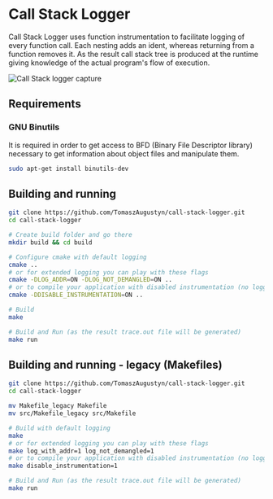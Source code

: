 # Call Stack Logger #

Call Stack Logger uses function instrumentation to facilitate logging of
every function call. Each nesting adds an ident, whereas returning from a
function removes it. As the result call stack tree is produced at the runtime
giving knowledge of the actual program's flow of execution.

![Call Stack logger capture](misc/call-stack-logger-capture.gif)

## Requirements ##

### GNU Binutils ###

It is required in order to get access to BFD (Binary File Descriptor
library) necessary to get information about object files and manipulate them.

```bash
sudo apt-get install binutils-dev
```

## Building and running ##

```bash
git clone https://github.com/TomaszAugustyn/call-stack-logger.git
cd call-stack-logger

# Create build folder and go there
mkdir build && cd build

# Configure cmake with default logging
cmake ..
# or for extended logging you can play with these flags
cmake -DLOG_ADDR=ON -DLOG_NOT_DEMANGLED=ON ..
# or to compile your application with disabled instrumentation (no logging)
cmake -DDISABLE_INSTRUMENTATION=ON ..

# Build
make

# Build and Run (as the result trace.out file will be generated)
make run
```

## Building and running - legacy (Makefiles) ##

```bash
git clone https://github.com/TomaszAugustyn/call-stack-logger.git
cd call-stack-logger

mv Makefile_legacy Makefile
mv src/Makefile_legacy src/Makefile

# Build with default logging
make
# or for extended logging you can play with these flags
make log_with_addr=1 log_not_demangled=1
# or to compile your application with disabled instrumentation (no logging)
make disable_instrumentation=1

# Build and Run (as the result trace.out file will be generated)
make run
```
